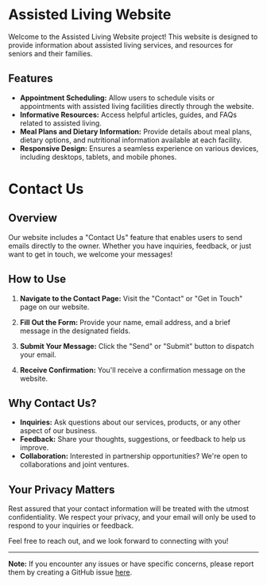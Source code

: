 # Assisted Living Website

Welcome to the Assisted Living Website project! This website is designed to provide information about assisted living services, and resources for seniors and their families.

## Features

- **Appointment Scheduling:** Allow users to schedule visits or appointments with assisted living facilities directly through the website.
- **Informative Resources:** Access helpful articles, guides, and FAQs related to assisted living.
- **Meal Plans and Dietary Information:** Provide details about meal plans, dietary options, and nutritional information available at each facility.
- **Responsive Design:** Ensures a seamless experience on various devices, including desktops, tablets, and mobile phones.

# Contact Us

## Overview

Our website includes a "Contact Us" feature that enables users to send emails directly to the owner. Whether you have inquiries, feedback, or just want to get in touch, we welcome your messages!

## How to Use

1. **Navigate to the Contact Page:**
   Visit the "Contact" or "Get in Touch" page on our website.

2. **Fill Out the Form:**
   Provide your name, email address, and a brief message in the designated fields.

3. **Submit Your Message:**
   Click the "Send" or "Submit" button to dispatch your email.

4. **Receive Confirmation:**
   You'll receive a confirmation message on the website.

## Why Contact Us?

- **Inquiries:** Ask questions about our services, products, or any other aspect of our business.
- **Feedback:** Share your thoughts, suggestions, or feedback to help us improve.
- **Collaboration:** Interested in partnership opportunities? We're open to collaborations and joint ventures.

## Your Privacy Matters

Rest assured that your contact information will be treated with the utmost confidentiality. We respect your privacy, and your email will only be used to respond to your inquiries or feedback.

Feel free to reach out, and we look forward to connecting with you!

---

**Note:** If you encounter any issues or have specific concerns, please report them by creating a GitHub issue [here](https://github.com/yourusername/your-repo/issues).
